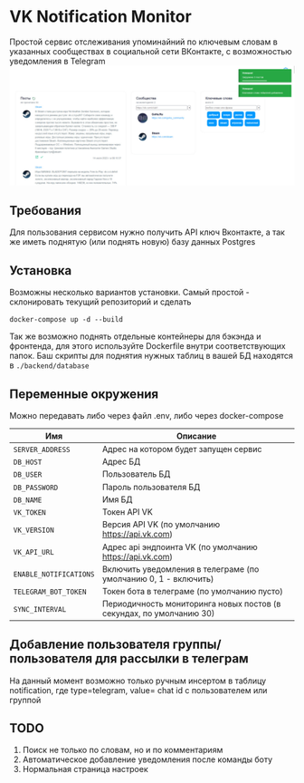 # VK Notification Monitor

Простой сервис отслеживания упоминайний по ключевым словам в указанных сообществах в социальной сети ВКонтакте, с возможностью уведомления в Telegram
![Image alt](https://github.com/XmahopAbuse/vk-notification-monitor/raw/main/example.jpg)

## Требования

Для пользования сервисом нужно получить API ключ Вконтакте, а так же иметь поднятую (или поднять новую) базу данных Postgres

## Установка

Возможны несколько вариантов установки.
Самый простой - склонировать текущий репозиторий и сделать

```
docker-compose up -d --build
```

Так же возможно поднять отдельные контейнеры для бэкэнда и фронтенда, для этого используйте Dockerfile внутри соответствующих папок. Баш скрипты для поднятия нужных таблиц в вашей БД находятся в `./backend/database`

## Переменные окружения

Можно передавать либо через файл .env, либо через docker-compose

| Имя                    | Описание                                                             |
| ---------------------- | -------------------------------------------------------------------- |
| `SERVER_ADDRESS`       | Адрес на котором будет запущен сервис                                |
| `DB_HOST`              | Адрес БД                                                             |
| `DB_USER`              | Пользователь БД                                                      |
| `DB_PASSWORD`          | Пароль пользователя БД                                               |
| `DB_NAME`              | Имя БД                                                               |
| `VK_TOKEN`             | Токен API VK                                                         |
| `VK_VERSION`           | Версия API VK (по умолчанию https://api.vk.com)                      |
| `VK_API_URL`           | Адрес api эндпоинта VK (по умолчанию https://api.vk.com)             |
| `ENABLE_NOTIFICATIONS` | Включить уведомления в телеграме (по умолчанию 0, 1 - включить)      |
| `TELEGRAM_BOT_TOKEN`   | Токен бота в телеграме (по умолчанию пусто)                          |
| `SYNC_INTERVAL`        | Периодичность мониторинга новых постов (в секундах, по умолчанию 30) |

## Добавление пользователя группы/пользователя для рассылки в телеграм

На данный момент возможно только ручным инсертом в таблицу notification, где type=telegram, value= chat id с пользователем или группой

## TODO

1. Поиск не только по словам, но и по комментариям
2. Автоматическое добавление уведомления после команды боту
3. Нормальная страница настроек

